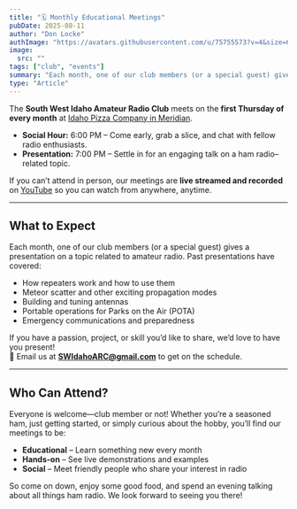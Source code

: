 ```yaml
---
title: "🗓️ Monthly Educational Meetings"
pubDate: 2025-08-11
author: "Don Locke"
authImage: "https://avatars.githubusercontent.com/u/75755573?v=4&size=64"
image:
  src: ""
tags: ["club", "events"]
summary: "Each month, one of our club members (or a special guest) gives a presentation on a topic related to amateur radio. Everyone is welcome—club member or not!"
type: "Article"
---
```

The **South West Idaho Amateur Radio Club** meets on the **first Thursday of every month** at [Idaho Pizza Company in Meridian](https://maps.app.goo.gl/Fp1hETzQe2JWVm5RA).  

- **Social Hour:** 6:00 PM – Come early, grab a slice, and chat with fellow radio enthusiasts.  
- **Presentation:** 7:00 PM – Settle in for an engaging talk on a ham radio–related topic.

If you can’t attend in person, our meetings are **live streamed and recorded** on [YouTube](https://www.youtube.com/@SWIdahoARC/streams) so you can watch from anywhere, anytime.

---

## What to Expect

Each month, one of our club members (or a special guest) gives a presentation on a topic related to amateur radio. Past presentations have covered:

- How repeaters work and how to use them  
- Meteor scatter and other exciting propagation modes  
- Building and tuning antennas  
- Portable operations for Parks on the Air (POTA)  
- Emergency communications and preparedness  

If you have a passion, project, or skill you’d like to share, we’d love to have you present!  
📧 Email us at **SWIdahoARC@gmail.com** to get on the schedule.

---

## Who Can Attend?

Everyone is welcome—club member or not! Whether you’re a seasoned ham, just getting started, or simply curious about the hobby, you’ll find our meetings to be:

- **Educational** – Learn something new every month  
- **Hands-on** – See live demonstrations and examples  
- **Social** – Meet friendly people who share your interest in radio  

So come on down, enjoy some good food, and spend an evening talking about all things ham radio. We look forward to seeing you there!
